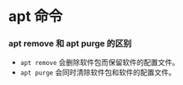 
# apt 命令

### apt remove 和 apt purge 的区别

- `apt remove` 会删除软件包而保留软件的配置文件。
- `apt purge` 会同时清除软件包和软件的配置文件。
